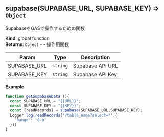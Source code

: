 <a name="supabase"></a>

## supabase(SUPABASE_URL, SUPABASE_KEY) ⇒ <code>Object</code>
SupabaseをGASで操作するための関数

**Kind**: global function  
**Returns**: <code>Object</code> - - 操作用関数  

| Param | Type | Description |
| --- | --- | --- |
| SUPABASE_URL | <code>string</code> | Supabase API URL |
| SUPABASE_KEY | <code>string</code> | Supabase API Key |

**Example**  
```js
function getSupabaseData (){
  const SUPABASE_URL = "{{URL}}";
  const SUPABASE_KEY = "{{KEY}}";
  const {readRecords} = supabase(SUPABASE_URL,SUPABASE_KEY);
  Logger.log(readRecords('/table_name?select=*',{
    'Range': '0-9'
  }))
}
```
